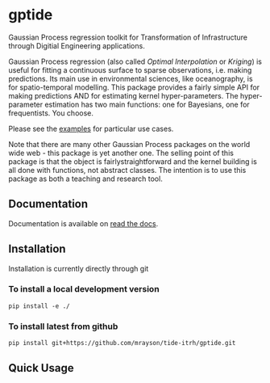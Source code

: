 # gptide
Gaussian Process regression toolkit for Transformation of Infrastructure through Digitial Engineering applications.

Gaussian Process regression (also called *Optimal Interpolation* or *Kriging*) is useful for fitting a continuous surface to sparse observations, i.e. making predictions. Its main use in environmental sciences, like oceanography, is for spatio-temporal modelling. This package provides a fairly simple API for making predictions AND for estimating kernel hyper-parameters. The hyper-parameter estimation has two main functions: one for Bayesians, one for frequentists. You choose.

Please see the [examples](https://gptide.readthedocs.io/en/latest/examples.html) for particular use cases.

Note that there are many other Gaussian Process packages on the world wide web - this package is yet another one. The selling point of this package is that the object is fairlystraightforward and the kernel building is all done with functions, not abstract classes. The intention is to use this package as both a teaching and research tool.

## Documentation

Documentation is available on  [read the docs](https://gptide.readthedocs.io/en/latest/).

## Installation

Installation is currently directly through git

### To install a local development version

`pip install -e ./`

### To install latest from github

`pip install git+https://github.com/mrayson/tide-itrh/gptide.git`

## Quick Usage





